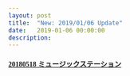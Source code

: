 ```yaml
---
layout: post
title:  "New: 2019/01/06 Update"
date:   2019-01-06 00:00:00
description: 
---
```


#### [<font face="Microsoft YaHei UI">20180518 ミュージックステーション</font>](https://mega.nz/#!QBElhCRa!lphgHdwuCnDWHuS7jrUrljeXMJUk2GIt0sztp4rQF4Y)  
